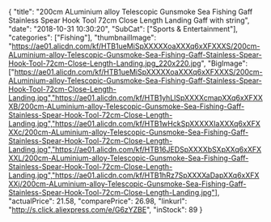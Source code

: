 {
	"title": "200cm ALuminium alloy Telescopic Gunsmoke Sea Fishing Gaff Stainless Spear Hook Tool 72cm Close Length Landing Gaff with string",
	"date": "2018-10-31 10:30:20",
	"SubCat": ["Sports & Entertainment"],
	"categories": ["Fishing"],
	"thumbnailImage": "https://ae01.alicdn.com/kf/HTB1ueMiSpXXXXXoaXXXq6xXFXXXS/200cm-ALuminium-alloy-Telescopic-Gunsmoke-Sea-Fishing-Gaff-Stainless-Spear-Hook-Tool-72cm-Close-Length-Landing.jpg_220x220.jpg",
	"BigImage": ["https://ae01.alicdn.com/kf/HTB1ueMiSpXXXXXoaXXXq6xXFXXXS/200cm-ALuminium-alloy-Telescopic-Gunsmoke-Sea-Fishing-Gaff-Stainless-Spear-Hook-Tool-72cm-Close-Length-Landing.jpg","https://ae01.alicdn.com/kf/HTB1yhLlSpXXXXcmapXXq6xXFXXXB/200cm-ALuminium-alloy-Telescopic-Gunsmoke-Sea-Fishing-Gaff-Stainless-Spear-Hook-Tool-72cm-Close-Length-Landing.jpg","https://ae01.alicdn.com/kf/HTB1wHckSpXXXXXIaXXXq6xXFXXXc/200cm-ALuminium-alloy-Telescopic-Gunsmoke-Sea-Fishing-Gaff-Stainless-Spear-Hook-Tool-72cm-Close-Length-Landing.jpg","https://ae01.alicdn.com/kf/HTB16JEDSpXXXXbSXpXXq6xXFXXXL/200cm-ALuminium-alloy-Telescopic-Gunsmoke-Sea-Fishing-Gaff-Stainless-Spear-Hook-Tool-72cm-Close-Length-Landing.jpg","https://ae01.alicdn.com/kf/HTB1hRz7SpXXXXaDapXXq6xXFXXXj/200cm-ALuminium-alloy-Telescopic-Gunsmoke-Sea-Fishing-Gaff-Stainless-Spear-Hook-Tool-72cm-Close-Length-Landing.jpg"],
	"actualPrice": 21.58,
	"comparePrice": 26.98,
	"linkurl": "http://s.click.aliexpress.com/e/G6zYZBE",
	"inStock": 89
}
